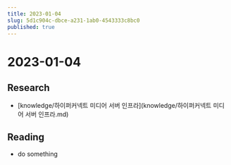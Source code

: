 ```yaml
---
title: 2023-01-04
slug: 5d1c904c-dbce-a231-1ab0-4543333c8bc0
published: true
---
```


# 2023-01-04

## Research

* \[knowledge/하이퍼커넥트 미디어 서버 인프라\](knowledge/하이퍼커넥트 미디어 서버 인프라.md)

## Reading

* do something
